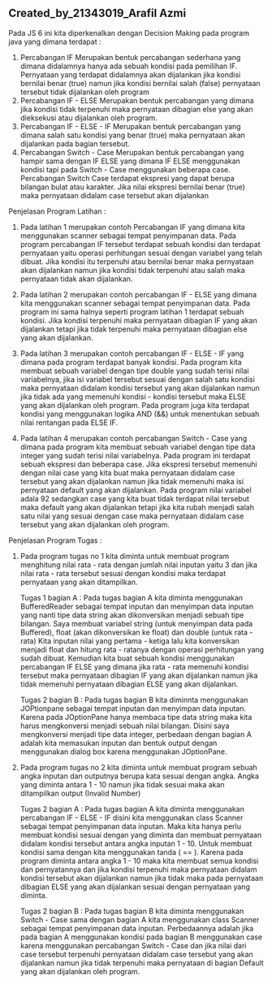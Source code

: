 ## Created_by_21343019_Arafil Azmi
Pada JS 6 ini kita diperkenalkan dengan Decision Making pada program java yang dimana terdapat :
  1. Percabangan IF
      Merupakan bentuk percabangan sederhana yang dimana didalamnya hanya ada sebuah kondisi pada pemilihan IF. Pernyataan yang terdapat didalamnya akan dijalankan
      jika kondisi bernilai benar (true) namun jika kondisi bernilai salah (false) pernyataan tersebut tidak dijalankan oleh program
  2. Percabangan IF - ELSE
      Merupakan bentuk percabangan yang dimana jika kondisi tidak terpenuhi maka pernyataan dibagian else yang akan dieksekusi atau dijalankan oleh program.
  3. Percabangan IF - ELSE - IF
      Merupakan bentuk percabangan yang dimana salah satu kondisi yang benar (true) maka pernyataan akan dijalankan pada bagian tersebut.
  4. Percabangan Switch - Case
      Merupakan bentuk percabangan yang hampir sama dengan IF ELSE yang dimana IF ELSE menggunakan kondisi tapi pada Switch - Case menggunakan beberapa case.
      Percabangan Switch Case terdapat ekspresi yang dapat berupa bilangan bulat atau karakter. Jika nilai ekspresi bernilai benar (true) maka pernyataan didalam case
      tersebut akan dijalankan
      
Penjelasan Program Latihan :

1. Pada latihan 1 merupakan contoh Percabangan IF yang dimana kita menggunakan scanner sebagai tempat penyimpanan data. Pada program percabangan IF tersebut terdapat
   sebuah kondisi dan terdapat pernyataan yaitu operasi perhitungan sesuai dengan variabel yang telah dibuat. Jika kondisi itu terpenuhi atau bernilai benar maka 
   pernyataan akan dijalankan namun jika kondisi tidak terpenuhi atau salah maka pernyataan tidak akan dijalankan.
   
2. Pada latihan 2 merupakan contoh percabangan IF - ELSE yang dimana kita menggunakan scanner sebagai tempat penyimpanan data. Pada program ini sama halnya seperti
   program latihan 1 terdapat sebuah kondisi. Jika kondisi terpenuhi maka pernyataan dibagian IF yang akan dijalankan tetapi jika tidak terpenuhi maka pernyataan
   dibagian else yang akan dijalankan.
   
3. Pada latihan 3 merupakan contoh percabangan IF - ELSE - IF yang dimana pada program terdapat banyak kondisi. Pada program kita membuat sebuah variabel dengan tipe 
   double yang sudah terisi nilai variabelnya, jika isi variabel tersebut sesuai dengan salah satu kondisi maka pernyataan didalam kondisi tersebut yang akan
   dijalankan namun jika tidak ada yang memenuhi kondisi - kondisi tersebut maka ELSE yang akan dijalankan oleh program. Pada program juga kita terdapat kondisi yang
   menggunakan logika AND (&&) untuk menentukan sebuah nilai rentangan pada ELSE IF.

4. Pada latihan 4 merupakan contoh percabangan Switch - Case yang dimana pada program kita membuat sebuah variabel dengan tipe data integer yang sudah terisi nilai 
   variabelnya. Pada program ini terdapat sebuah ekspresi dan beberapa case. Jika ekspresi tersebut memenuhi dengan nilai case yang kita buat maka pernyataan didalam 
   case tersebut yang akan dijalankan namun jika tidak memenuhi maka isi pernyataan default yang akan dijalankan. Pada program nilai variabel adala 92 sedangkan case 
   yang kita buat tidak terdapat nilai tersebut maka default yang akan dijalankan tetapi jika kita rubah menjadi salah satu nilai yang sesuai dengan case maka
   pernyataan didalam case tersebut yang akan dijalankan oleh program.
   
Penjelasan Program Tugas :

1. Pada program tugas no 1 kita diminta untuk membuat program menghitung nilai rata - rata dengan jumlah nilai inputan yaitu 3 dan jika nilai rata - rata tersebut
   sesuai dengan kondisi maka terdapat pernyataan yang akan ditampilkan.
   
   Tugas 1 bagian A :
   Pada tugas bagian A kita diminta menggunakan BufferedReader sebagai tempat inputan dan menyimpan data inputan yang nanti tipe data string akan dikonversikan menjadi
   sebuah tipe bilangan. Saya membuat variabel string (untuk menyimpan data pada Buffered), float (akan dikonversikan ke float) dan double (untuk rata - rata)
   Kita inputan nilai yang pertama - ketiga lalu kita konversikan menjadi float dan hitung rata - ratanya dengan operasi perhitungan yang sudah dibuat.
   Kemudian kita buat sebuah kondisi menggunakan percabangan IF ELSE yang dimana jika rata - rata memenuhi kondisi tersebut maka pernyataan dibagian IF yang akan
   dijalankan namun jika tidak memenuhi pernyataan dibagian ELSE yang akan dijalankan.
   
   Tugas 2 bagian B :
   Pada tugas bagian B kita diminnta menggunakan JOPtionpane sebagai tempat inputan dan menyimpan data inputan. Karena pada JOptionPane hanya membaca tipe data string
   maka kita harus mengkonversi menjadi sebuah nilai bilangan. Disini saya mengkonversi menjadi tipe data integer, perbedaan dengan bagian A adalah kita memasukan
   inputan dan bentuk output dengan menggunakan dialog box karena menggunakan JOptionPane.
   
2. Pada program tugas no 2 kita diminta untuk membuat program sebuah angka inputan dan outputnya berupa kata sesuai dengan angka. Angka yang diminta antara 1 - 10
   namun jika tidak sesuai maka akan ditampilkan output (Invalid Number)
   
   Tugas 2 bagian A :
   Pada tugas bagian A kita diminta menggunakan percabangan IF - ELSE - IF disini kita menggunakan class Scanner sebagai tempat penyimpanan data inputan.
   Maka kita hanya perlu membuat kondisi sesuai dengan yang diminta dan membuat pernyataan didalam kondisi tersebut antara angka inputan 1 - 10. Untuk membuat kondisi
   sama dengan kita menggunakan tanda ( == ). Karena pada program diminta antara angka 1 - 10 maka kita membuat semua kondisi dan pernyatannya dan jika kondisi 
   terpenuhi maka pernyataan didalam kondisi tersebut akan dijalankan namun jika tidak maka pada pernyataan dibagian ELSE yang akan dijalankan sesuai dengan pernyataan 
   yang diminta.
   
   Tugas 2 bagian B :
   Pada tugas bagian B kita diminta menggunakan Switch - Case sama dengan bagian A kita menggunakan class Scanner sebagai tempat penyimpanan data inputan.
   Perbedaannya adalah jika pada bagian A menggunakan kondisi pada bagian B menggunakan case karena menggunakan percabangan Switch - Case dan jika nilai dari case 
   tersebut terpenuhi pernyataan didalam case tersebut yang akan dijalankan namun jika tidak terpenuhi maka pernyataan di bagian Default yang akan dijalankan oleh 
   program.
   
   
   
   
   
   
   
   
    
